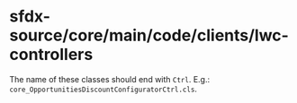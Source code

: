# sfdx-source/core/main/code/clients/lwc-controllers
The name of these classes should end with `Ctrl`. E.g.: `core_OpportunitiesDiscountConfiguratorCtrl.cls`.